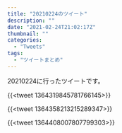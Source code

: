 ```yaml
---
title: "20210224のツイート"
description: ""
date: "2021-02-24T21:02:17Z"
thumbnail: ""
categories:
  - "Tweets"
tags:
  - "ツイートまとめ"
---
```

20210224に行ったツイートです。
<!--more-->
{{<tweet 1364319845781766145>}}

{{<tweet 1364358213215289347>}}

{{<tweet 1364408007807799303>}}

